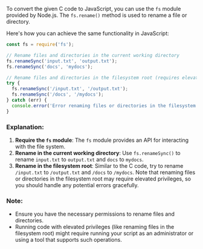 To convert the given C code to JavaScript, you can use the `fs` module provided by Node.js. The `fs.rename()` method is used to rename a file or directory.

Here's how you can achieve the same functionality in JavaScript:

```javascript
const fs = require('fs');

// Rename files and directories in the current working directory
fs.renameSync('input.txt', 'output.txt');
fs.renameSync('docs', 'mydocs');

// Rename files and directories in the filesystem root (requires elevated privileges)
try {
  fs.renameSync('/input.txt', '/output.txt');
  fs.renameSync('/docs', '/mydocs');
} catch (err) {
  console.error('Error renaming files or directories in the filesystem root:', err);
}
```

### Explanation:
1. **Require the `fs` module**: The `fs` module provides an API for interacting with the file system.
2. **Rename in the current working directory**: Use `fs.renameSync()` to rename `input.txt` to `output.txt` and `docs` to `mydocs`.
3. **Rename in the filesystem root**: Similar to the C code, try to rename `/input.txt` to `/output.txt` and `/docs` to `/mydocs`. Note that renaming files or directories in the filesystem root may require elevated privileges, so you should handle any potential errors gracefully.

### Note:
- Ensure you have the necessary permissions to rename files and directories.
- Running code with elevated privileges (like renaming files in the filesystem root) might require running your script as an administrator or using a tool that supports such operations.
